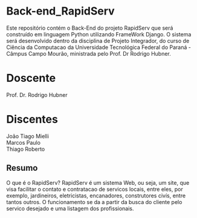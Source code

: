 # Back-end_RapidServ
Este repositório contém o Back-End do projeto RapidServ que será construído em linguagem Python utilizando FrameWork Django. O sistema será desenvolvido dentro da disciplina de Projeto Integrador, do curso de Ciência da Computacao da Universidade Tecnológica Federal do Paraná - Câmpus Campo Mourão, ministrada pelo Prof. Dr Rodrigo Hubner.<br>

# Doscente
Prof. Dr. Rodrigo Hubner<br>

# Discentes
João Tiago Mielli<br>
Marcos Paulo<br>
Thiago Roberto<br>

## Resumo
O que é o RapidServ? RapidServ é um sistema Web, ou seja, um site, que visa facilitar o contato e contratacao de servicos locais, entre eles, por exemplo, jardineiros, eletricistas, encanadores, construtores civís, entre tantos outros. O funcionamento se da a partir da busca do cliente pelo servico desejado e uma listagem dos profissionais.<br>


